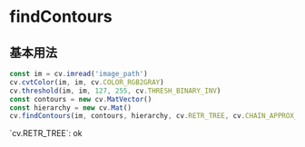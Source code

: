 # findContours

## 基本用法

```typescript
const im = cv.imread('image_path')
cv.cvtColor(im, im, cv.COLOR_RGB2GRAY)
cv.threshold(im, im, 127, 255, cv.THRESH_BINARY_INV)
const contours = new cv.MatVector()
const hierarchy = new cv.Mat()
cv.findContours(im, contours, hierarchy, cv.RETR_TREE, cv.CHAIN_APPROX_NONE)
```

\`cv.RETR\_TREE\`: ok
